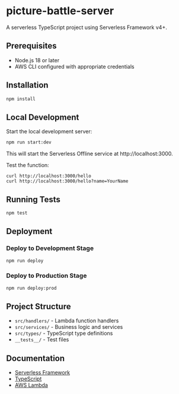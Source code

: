 # picture-battle-server

A serverless TypeScript project using Serverless Framework v4+.

## Prerequisites

- Node.js 18 or later
- AWS CLI configured with appropriate credentials

## Installation

```bash
npm install
```

## Local Development

Start the local development server:

```bash
npm run start:dev
```

This will start the Serverless Offline service at http://localhost:3000.

Test the function:

```
curl http://localhost:3000/hello
curl http://localhost:3000/hello?name=YourName
```

## Running Tests

```bash
npm test
```

## Deployment

### Deploy to Development Stage

```bash
npm run deploy
```

### Deploy to Production Stage

```bash
npm run deploy:prod
```

## Project Structure

- `src/handlers/` - Lambda function handlers
- `src/services/` - Business logic and services
- `src/types/` - TypeScript type definitions
- `__tests__/` - Test files

## Documentation

- [Serverless Framework](https://www.serverless.com/)
- [TypeScript](https://www.typescriptlang.org/)
- [AWS Lambda](https://aws.amazon.com/lambda/)
